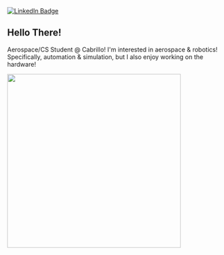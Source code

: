 <div id="header" align="left">

  <a href="https://www.linkedin.com/in/teo-schnell-414376247/">
    <img src="https://img.shields.io/badge/LinkedIn-blue?style=for-the-badge&logo=linkedin&logoColor=white" alt="LinkedIn Badge"/>
  </a>
</div>


## Hello There!
Aerospace/CS Student @ Cabrillo! I'm interested in aerospace & robotics! Specifically, automation & simulation, but I also enjoy working on the hardware!




<!--
**taschnell/taschnell** is a ✨ _special_ ✨ repository because its `README.md` (this file) appears on your GitHub profile.

Here are some ideas to get you started:

- 🔭 I’m currently working on ...
- 🌱 I’m currently learning ...
- 👯 I’m looking to collaborate on ...
- 🤔 I’m looking for help with ...
- 💬 Ask me about ...
- 📫 How to reach me: ...
- 😄 Pronouns: ...
- ⚡ Fun fact: ...
-->
<div id="header" align="left">
  <img src="flight.gif" width="400"/>
</div>
